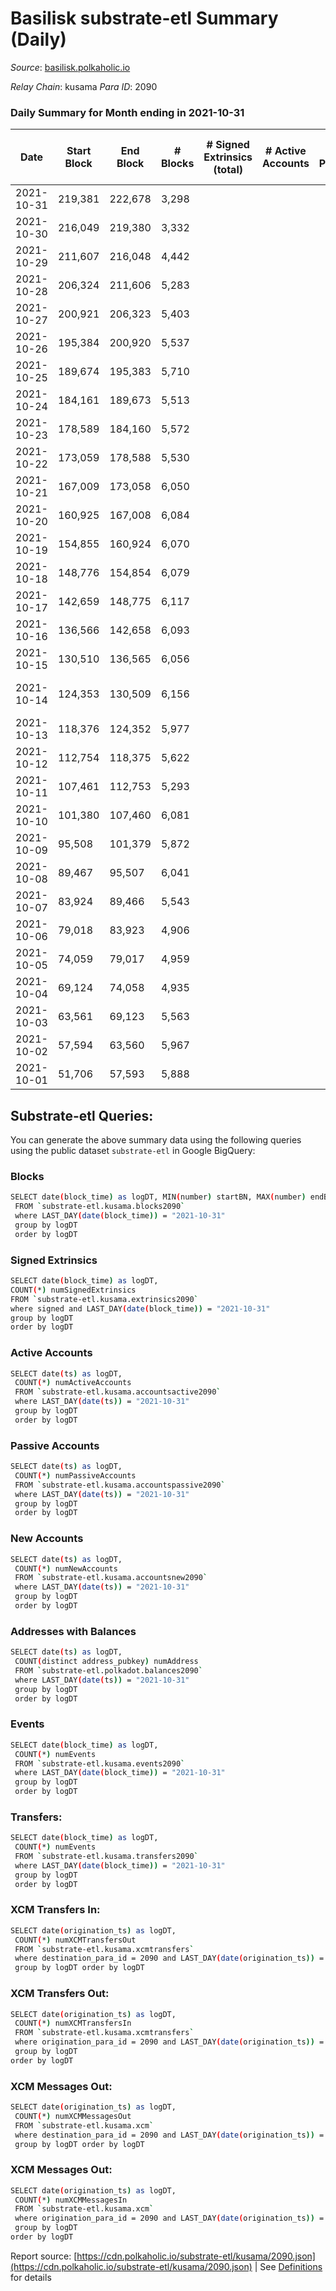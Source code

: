 # Basilisk substrate-etl Summary (Daily)

_Source_: [basilisk.polkaholic.io](https://basilisk.polkaholic.io)

*Relay Chain*: kusama
*Para ID*: 2090



### Daily Summary for Month ending in 2021-10-31


| Date | Start Block | End Block | # Blocks | # Signed Extrinsics (total) | # Active Accounts | # Passive | # New | # Addresses with Balances | # Events | # Transfers | # XCM Transfers In | # XCM Transfers Out | # XCM In | # XCM Out | Issues | 
| ---- | ----------- | --------- | -------- | --------------------------- | ----------------- | --------- | ----- | ------------------------- | -------- | ----------- | ------------------ | ------------------- | -------- | --------- | ------ |
| 2021-10-31 | 219,381 | 222,678 | 3,298 |  |  |  |  | 7 | 6,599 |   |   |   |  |  |  |
| 2021-10-30 | 216,049 | 219,380 | 3,332 |  |  |  |  | 7 | 6,666 |   |   |   |  |  |  |
| 2021-10-29 | 211,607 | 216,048 | 4,442 |  |  |  |  | 7 | 8,891 |   |   |   |  |  |  |
| 2021-10-28 | 206,324 | 211,606 | 5,283 |  |  |  |  | 7 | 10,571 |   |   |   |  |  |  |
| 2021-10-27 | 200,921 | 206,323 | 5,403 |  |  |  |  | 7 | 10,811 |   |   |   |  |  |  |
| 2021-10-26 | 195,384 | 200,920 | 5,537 |  |  |  |  | 7 | 11,079 |   |   |   |  |  |  |
| 2021-10-25 | 189,674 | 195,383 | 5,710 |  |  |  |  | 7 | 11,427 |   |   |   |  |  |  |
| 2021-10-24 | 184,161 | 189,673 | 5,513 |  |  |  |  | 7 | 11,031 |   |   |   |  |  |  |
| 2021-10-23 | 178,589 | 184,160 | 5,572 |  |  |  |  | 7 | 11,149 |   |   |   |  |  |  |
| 2021-10-22 | 173,059 | 178,588 | 5,530 |  |  |  |  | 7 | 11,064 |   |   |   |  |  |  |
| 2021-10-21 | 167,009 | 173,058 | 6,050 |  |  |  |  | 7 | 12,108 |   |   |   |  |  |  |
| 2021-10-20 | 160,925 | 167,008 | 6,084 |  |  |  |  | 7 | 12,173 |   |   |   |  |  |  |
| 2021-10-19 | 154,855 | 160,924 | 6,070 |  |  |  |  | 7 | 12,145 |   |   |   |  |  |  |
| 2021-10-18 | 148,776 | 154,854 | 6,079 |  |  |  |  | 7 | 12,168 |   |   |   |  |  |  |
| 2021-10-17 | 142,659 | 148,775 | 6,117 |  |  |  |  | 7 | 12,239 |   |   |   |  |  |  |
| 2021-10-16 | 136,566 | 142,658 | 6,093 |  |  |  |  | 7 | 12,191 |   |   |   |  |  |  |
| 2021-10-15 | 130,510 | 136,565 | 6,056 |  |  |  |  | 7 | 12,117 |   |   |   |  |  |  |
| 2021-10-14 | 124,353 | 130,509 | 6,156 |  |  |  |  | 7 | 12,321 |   |   |   |  |  | 1 missing (0.02%) |
| 2021-10-13 | 118,376 | 124,352 | 5,977 |  |  |  |  | 7 | 11,959 |   |   |   |  |  |  |
| 2021-10-12 | 112,754 | 118,375 | 5,622 |  |  |  |  | 7 | 11,249 |   |   |   |  |  |  |
| 2021-10-11 | 107,461 | 112,753 | 5,293 |  |  |  |  | 7 | 10,593 |   |   |   |  |  |  |
| 2021-10-10 | 101,380 | 107,460 | 6,081 |  |  |  |  | 7 | 12,167 |   |   |   |  |  |  |
| 2021-10-09 | 95,508 | 101,379 | 5,872 |  |  |  |  | 7 | 11,750 |   |   |   |  |  |  |
| 2021-10-08 | 89,467 | 95,507 | 6,041 |  |  |  |  | 7 | 12,087 |   |   |   |  |  |  |
| 2021-10-07 | 83,924 | 89,466 | 5,543 |  |  |  |  | 7 | 11,094 |   |   |   |  |  |  |
| 2021-10-06 | 79,018 | 83,923 | 4,906 |  |  |  |  | 7 | 9,816 |   |   |   |  |  |  |
| 2021-10-05 | 74,059 | 79,017 | 4,959 |  |  |  |  | 7 | 9,922 |   |   |   |  |  |  |
| 2021-10-04 | 69,124 | 74,058 | 4,935 |  |  |  |  | 7 | 9,874 |   |   |   |  |  |  |
| 2021-10-03 | 63,561 | 69,123 | 5,563 |  |  |  |  | 7 | 11,134 |   |   |   |  |  |  |
| 2021-10-02 | 57,594 | 63,560 | 5,967 |  |  |  |  | 7 | 11,939 |   |   |   |  |  |  |
| 2021-10-01 | 51,706 | 57,593 | 5,888 |  |  |  |  | 7 | 11,780 |   |   |   |  |  |  |

## Substrate-etl Queries:
You can generate the above summary data using the following queries using the public dataset `substrate-etl` in Google BigQuery:

### Blocks
```bash
SELECT date(block_time) as logDT, MIN(number) startBN, MAX(number) endBN, COUNT(*) numBlocks 
 FROM `substrate-etl.kusama.blocks2090`  
 where LAST_DAY(date(block_time)) = "2021-10-31" 
 group by logDT 
 order by logDT
```

### Signed Extrinsics
```bash
SELECT date(block_time) as logDT, 
COUNT(*) numSignedExtrinsics 
FROM `substrate-etl.kusama.extrinsics2090`  
where signed and LAST_DAY(date(block_time)) = "2021-10-31" 
group by logDT 
order by logDT
```

### Active Accounts
```bash
SELECT date(ts) as logDT, 
 COUNT(*) numActiveAccounts 
 FROM `substrate-etl.kusama.accountsactive2090` 
 where LAST_DAY(date(ts)) = "2021-10-31" 
 group by logDT 
 order by logDT
```

### Passive Accounts
```bash
SELECT date(ts) as logDT, 
 COUNT(*) numPassiveAccounts 
 FROM `substrate-etl.kusama.accountspassive2090` 
 where LAST_DAY(date(ts)) = "2021-10-31" 
 group by logDT 
 order by logDT
```

### New Accounts
```bash
SELECT date(ts) as logDT, 
 COUNT(*) numNewAccounts 
 FROM `substrate-etl.kusama.accountsnew2090` 
 where LAST_DAY(date(ts)) = "2021-10-31" 
 group by logDT
 order by logDT
```

### Addresses with Balances
```bash
SELECT date(ts) as logDT,
 COUNT(distinct address_pubkey) numAddress 
 FROM `substrate-etl.polkadot.balances2090` 
 where LAST_DAY(date(ts)) = "2021-10-31" 
 group by logDT 
 order by logDT
```

### Events
```bash
SELECT date(block_time) as logDT, 
 COUNT(*) numEvents 
 FROM `substrate-etl.kusama.events2090` 
 where LAST_DAY(date(block_time)) = "2021-10-31" 
 group by logDT 
 order by logDT
```

### Transfers:
```bash
SELECT date(block_time) as logDT, 
 COUNT(*) numEvents 
 FROM `substrate-etl.kusama.transfers2090` 
 where LAST_DAY(date(block_time)) = "2021-10-31" 
 group by logDT 
 order by logDT
```

### XCM Transfers In:
```bash
SELECT date(origination_ts) as logDT, 
 COUNT(*) numXCMTransfersOut 
 FROM `substrate-etl.kusama.xcmtransfers` 
 where destination_para_id = 2090 and LAST_DAY(date(origination_ts)) = "2021-10-31" 
 group by logDT order by logDT
```

### XCM Transfers Out:
```bash
SELECT date(origination_ts) as logDT, 
 COUNT(*) numXCMTransfersIn 
 FROM `substrate-etl.kusama.xcmtransfers` 
 where origination_para_id = 2090 and LAST_DAY(date(origination_ts)) = "2021-10-31" 
 group by logDT 
order by logDT
```

### XCM Messages Out:
```bash
SELECT date(origination_ts) as logDT, 
 COUNT(*) numXCMMessagesOut 
 FROM `substrate-etl.kusama.xcm` 
 where destination_para_id = 2090 and LAST_DAY(date(origination_ts)) = "2021-10-31" 
 group by logDT order by logDT
```

### XCM Messages Out:
```bash
SELECT date(origination_ts) as logDT, 
 COUNT(*) numXCMMessagesIn 
 FROM `substrate-etl.kusama.xcm` 
 where origination_para_id = 2090 and LAST_DAY(date(origination_ts)) = "2021-10-31" 
 group by logDT 
order by logDT
```


Report source: [https://cdn.polkaholic.io/substrate-etl/kusama/2090.json](https://cdn.polkaholic.io/substrate-etl/kusama/2090.json) | See [Definitions](/DEFINITIONS.md) for details
